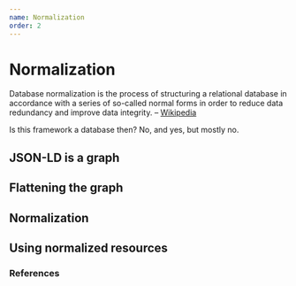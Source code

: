 ```yaml
---
name: Normalization
order: 2
---
```

# Normalization
Database normalization is the process of structuring a relational database in accordance with a series of so-called normal forms in order to reduce data redundancy and improve data integrity. – [Wikipedia](https://en.wikipedia.org/wiki/Database_normalization)

Is this framework a database then? No, and yes, but mostly no.


## JSON-LD is a graph

## Flattening the graph

## Normalization

## Using normalized resources

### References
